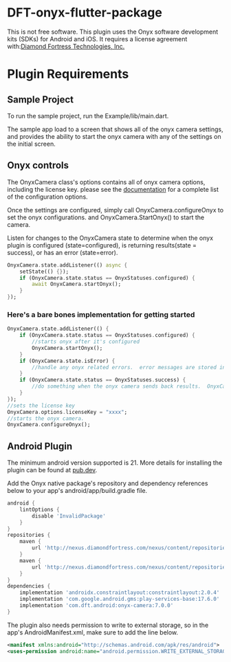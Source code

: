 # DFT-onyx-flutter-package

This is not free software. This plugin uses the Onyx software development kits (SDKs) for Android and iOS. It requires a license agreement with:[Diamond Fortress Technologies, Inc.](https://diamondfortress.com/)

# Plugin Requirements

## Sample Project

To run the sample project, run the Example/lib/main.dart.

The sample app load to a screen that shows all of the onyx camera settings, and  provides the ability to start the onyx camera with any of the settings on the initial screen.

## Onyx controls

The OnyxCamera class's options contains all of onyx camera options, including the license key.  please see the [documentation](https://pub.dev/documentation/onyx_plugin/latest/onyx/OnyxOptions-class.html) for a complete list of the configuration options.

Once the settings are configured, simply call OnyxCamera.configureOnyx to set the onyx configurations.  and OnyxCamera.StartOnyx() to start the camera.

Listen for changes to the OnyxCamera state to determine when the onyx plugin is configured (state=configured), is returning results(state = success), or has an error (state=error).

```dart
OnyxCamera.state.addListener(() async {
    setState(() {});
    if (OnyxCamera.state.status == OnyxStatuses.configured) {
        await OnyxCamera.startOnyx();
    }
});
```

### Here's a bare bones implementation for getting started

```dart
OnyxCamera.state.addListener(() {
    if (OnyxCamera.state.status == OnyxStatuses.configured) {
        //starts onyx after it's configured
        OnyxCamera.startOnyx();
    }
    if (OnyxCamera.state.isError) {
        //handle any onyx related errors.  error messages are stored in the OnyxCamera.state.resultMessage variable.
    }
    if (OnyxCamera.state.status == OnyxStatuses.success) {
        //do something when the onyx camera sends back results.  OnyxCamera.Results holds the onyx results.
    }
});
//sets the license key
OnyxCamera.options.licenseKey = "xxxx";
//starts the onyx camera.
OnyxCamera.configureOnyx();
```

## Android Plugin

The minimum android version supported is 21.  More details for installing the plugin can be found at [pub.dev](https://pub.dev/packages/onyx_plugin/install).

Add the Onyx native package's repository and dependency references below to your app's android/app/build.gradle file.

```Groovy
android {
    lintOptions {
        disable 'InvalidPackage'
    }
}
repositories {
    maven {
        url 'http://nexus.diamondfortress.com/nexus/content/repositories/releases/'
    }
    maven {
        url 'http://nexus.diamondfortress.com/nexus/content/repositories/snapshots/'
    }
}
dependencies {
    implementation 'androidx.constraintlayout:constraintlayout:2.0.4'
    implementation 'com.google.android.gms:play-services-base:17.6.0'
    implementation 'com.dft.android:onyx-camera:7.0.0'
}
```

The plugin also needs permission to write to external storage, so in the app's AndroidManifest.xml, make sure to add the line below.

```xml
<manifest xmlns:android="http://schemas.android.com/apk/res/android">
<uses-permission android:name="android.permission.WRITE_EXTERNAL_STORAGE" />
```
